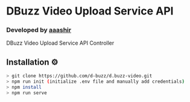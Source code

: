 # DBuzz Video Upload Service API
### Developed by **[aaashir](https://github.com/aaashir)**

DBuzz Video Upload Service API Controller

## Installation ⚙
```bash
> git clone https://github.com/d-buzz/d.buzz-video.git
> npm run init (initialize .env file and manually add credentials)
> npm install
> npm run serve
```
